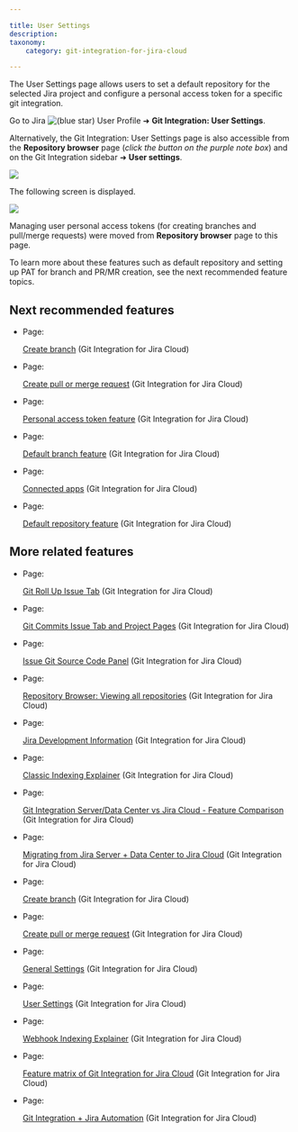 ```yaml
---

title: User Settings
description:
taxonomy:
    category: git-integration-for-jira-cloud

---
```

The User Settings page allows users to set a default repository for the selected Jira project and configure a personal access token for a specific git integration.

Go to Jira ![(blue star)](/wiki/s/-1639011364/6452/8b4898d3c114827e64ec143b4fa79bb76a6cfa5b/_/images/icons/emoticons/star_blue.png) User Profile ➜ **Git Integration: User Settings**.

Alternatively, the Git Integration: User Settings page is also accessible from the **Repository browser** page (_click the button on the purple note box_) and on the Git Integration sidebar ➜ **User settings**.

![](https://bigbrassband.atlassian.net/wiki/download/thumbnails/781975665/gitcloud-userprofile-usersettings-menu.png?version=2&modificationDate=1623726122956&cacheVersion=1&api=v2&width=612&height=329)

The following screen is displayed.

![](https://bigbrassband.atlassian.net/wiki/download/attachments/781975665/gitcloud-user-settings-pano.png?version=1&modificationDate=1632569493284&cacheVersion=1&api=v2)

Managing user personal access tokens (for creating branches and pull/merge requests) were moved from **Repository browser** page to this page.


To learn more about these features such as default repository and setting up PAT for branch and PR/MR creation, see the next recommended feature topics.

## Next recommended features

*   Page:

    [Create branch](/git-integration-for-jira-cloud/Create-branch) (Git Integration for Jira Cloud)

*   Page:

    [Create pull or merge request](/wiki/spaces/GITCLOUD/pages/733315235/Create+pull+or+merge+request) (Git Integration for Jira Cloud)

*   Page:

    [Personal access token feature](/wiki/spaces/GITCLOUD/pages/1739948039/Personal+access+token+feature) (Git Integration for Jira Cloud)

*   Page:

    [Default branch feature](/wiki/spaces/GITCLOUD/pages/1958936625/Default+branch+feature) (Git Integration for Jira Cloud)

*   Page:

    [Connected apps](/git-integration-for-jira-cloud/Connected-apps) (Git Integration for Jira Cloud)

*   Page:

    [Default repository feature](/wiki/spaces/GITCLOUD/pages/1741094916/Default+repository+feature) (Git Integration for Jira Cloud)


## More related features

*   Page:

    [Git Roll Up Issue Tab](/wiki/spaces/GITCLOUD/pages/138510337/Git+Roll+Up+Issue+Tab) (Git Integration for Jira Cloud)

*   Page:

    [Git Commits Issue Tab and Project Pages](/wiki/spaces/GITCLOUD/pages/138346498/Git+Commits+Issue+Tab+and+Project+Pages) (Git Integration for Jira Cloud)

*   Page:

    [Issue Git Source Code Panel](/wiki/spaces/GITCLOUD/pages/138346503/Issue+Git+Source+Code+Panel) (Git Integration for Jira Cloud)

*   Page:

    [Repository Browser: Viewing all repositories](/wiki/spaces/GITCLOUD/pages/138706958/Repository+Browser%3A+Viewing+all+repositories) (Git Integration for Jira Cloud)

*   Page:

    [Jira Development Information](/wiki/spaces/GITCLOUD/pages/138772493/Jira+Development+Information) (Git Integration for Jira Cloud)

*   Page:

    [Classic Indexing Explainer](/wiki/spaces/GITCLOUD/pages/183369754/Classic+Indexing+Explainer) (Git Integration for Jira Cloud)

*   Page:

    [Git Integration Server/Data Center vs Jira Cloud - Feature Comparison](/wiki/spaces/GITCLOUD/pages/656244758) (Git Integration for Jira Cloud)

*   Page:

    [Migrating from Jira Server + Data Center to Jira Cloud](/wiki/spaces/GITCLOUD/pages/670138387) (Git Integration for Jira Cloud)

*   Page:

    [Create branch](/git-integration-for-jira-cloud/Create-branch) (Git Integration for Jira Cloud)

*   Page:

    [Create pull or merge request](/wiki/spaces/GITCLOUD/pages/733315235/Create+pull+or+merge+request) (Git Integration for Jira Cloud)

*   Page:

    [General Settings](/git-integration-for-jira-cloud/General-Settings) (Git Integration for Jira Cloud)

*   Page:

    [User Settings](/git-integration-for-jira-cloud/User-Settings) (Git Integration for Jira Cloud)

*   Page:

    [Webhook Indexing Explainer](/wiki/spaces/GITCLOUD/pages/1422819484/Webhook+Indexing+Explainer) (Git Integration for Jira Cloud)

*   Page:

    [Feature matrix of Git Integration for Jira Cloud](/wiki/spaces/GITCLOUD/pages/1470398499/Feature+matrix+of+Git+Integration+for+Jira+Cloud) (Git Integration for Jira Cloud)

*   Page:

    [Git Integration + Jira Automation](/wiki/spaces/GITCLOUD/pages/1698922497) (Git Integration for Jira Cloud)